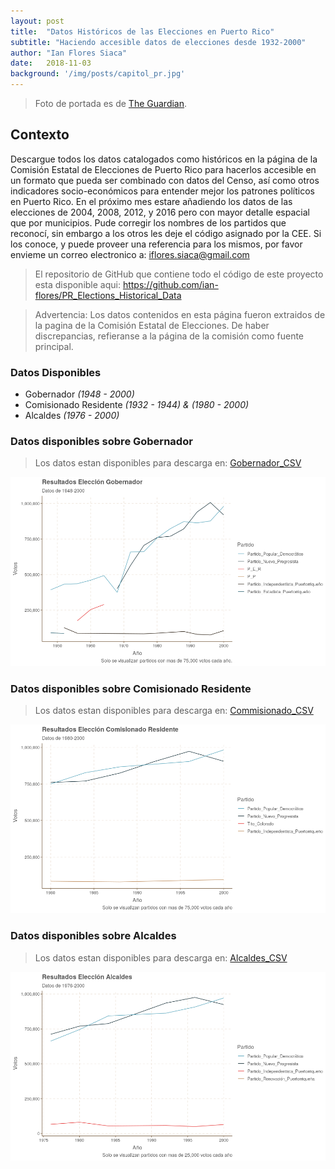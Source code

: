 ```yaml
---
layout: post
title:  "Datos Históricos de las Elecciones en Puerto Rico"
subtitle: "Haciendo accesible datos de elecciones desde 1932-2000"
author: "Ian Flores Siaca"
date:   2018-11-03
background: '/img/posts/capitol_pr.jpg'
---
```


> Foto de portada es de [The Guardian](https://www.theguardian.com/world/2017/jun/10/puerto-rico-vote-statehood-us-economy).


Contexto
--------

Descargue todos los datos catalogados como históricos en la página de la Comisión Estatal de Elecciones de Puerto Rico para hacerlos accesible en un formato que pueda ser combinado con datos del Censo, así como otros indicadores socio-económicos para entender mejor los patrones políticos en Puerto Rico. En el próximo mes estare añadiendo los datos de las elecciones de 2004, 2008, 2012, y 2016 pero con mayor detalle espacial que por municipios. Pude corregir los nombres de los partidos que reconocí, sin embargo a los otros les deje el código asignado por la CEE. Si los conoce, y puede proveer una referencia para los mismos, por favor envieme un correo electronico a: <iflores.siaca@gmail.com>

> El repositorio de GitHub que contiene todo el código de este proyecto esta disponible aqui: <https://github.com/ian-flores/PR_Elections_Historical_Data>

> Advertencia: Los datos contenidos en esta página fueron extraidos de la pagina de la Comisión Estatal de Elecciones. De haber discrepancias, refieranse a la página de la comisión como fuente principal.

### Datos Disponibles

-   Gobernador *(1948 - 2000)*
-   Comisionado Residente *(1932 - 1944) & (1980 - 2000)*
-   Alcaldes *(1976 - 2000)*

### Datos disponibles sobre Gobernador

> Los datos estan disponibles para descarga en: [Gobernador\_CSV](https://github.com/ian-flores/PR_Elections_Historical_Data/blob/master/data/elecciones_generales/gobernador/gobernador.csv)

![](../img/descripcion_files/figure-markdown_github/unnamed-chunk-1-1.png)

### Datos disponibles sobre Comisionado Residente

> Los datos estan disponibles para descarga en: [Commisionado\_CSV](https://github.com/ian-flores/PR_Elections_Historical_Data/blob/master/data/elecciones_generales/comisionado_residente/comisionado_residente.csv)

![](../img/descripcion_files/figure-markdown_github/unnamed-chunk-3-1.png)

### Datos disponibles sobre Alcaldes

> Los datos estan disponibles para descarga en: [Alcaldes\_CSV](https://github.com/ian-flores/PR_Elections_Historical_Data/blob/master/data/elecciones_generales/alcalde/alcalde.csv)

![](../img/descripcion_files/figure-markdown_github/unnamed-chunk-5-1.png)
